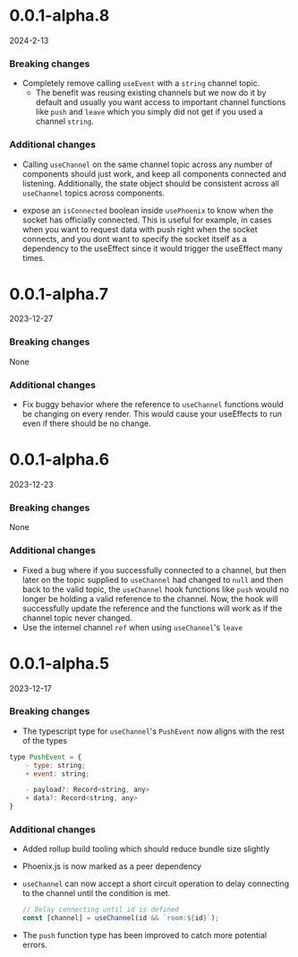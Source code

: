 # 0.0.1-alpha.8

2024-2-13

### Breaking changes

- Completely remove calling `useEvent` with a `string` channel topic.
  - The benefit was reusing existing channels but we now do it by default and usually you want access to important channel functions like `push` and `leave` which you simply did not get if you used a channel `string`.

### Additional changes

- Calling `useChannel` on the same channel topic across any number of components should just work, and keep all components connected and listening. Additionally, the state object should be consistent across all `useChannel` topics across components.

- expose an `isConnected` boolean inside `usePhoenix` to know when the socket has officially connected. This is useful for example, in cases when you want to request data with push right when the socket connects, and you dont want to specify the socket itself as a dependency to the useEffect since it would trigger the useEffect many times.

# 0.0.1-alpha.7

2023-12-27

### Breaking changes

None

### Additional changes

- Fix buggy behavior where the reference to `useChannel` functions would be changing on every render. This would cause your useEffects to run even if there should be no change.

# 0.0.1-alpha.6

2023-12-23

### Breaking changes

None

### Additional changes

- Fixed a bug where if you successfully connected to a channel, but then later on the topic supplied to `useChannel` had changed to `null` and then back to the valid topic, the `useChannel` hook functions like `push` would no longer be holding a valid reference to the channel. Now, the hook will successfully update the reference and the functions will work as if the channel topic never changed.
- Use the internel channel `ref` when using `useChannel`'s `leave`

# 0.0.1-alpha.5

2023-12-17

### Breaking changes

- The typescript type for `useChannel`'s `PushEvent` now aligns with the rest of the types

```jsx
type PushEvent = {
	- type: string;
	+ event: string;

	- payload?: Record<string, any>
	+ data?: Record<string, any>
}
```

### Additional changes

- Added rollup build tooling which should reduce bundle size slightly
- Phoenix.js is now marked as a peer dependency
- `useChannel` can now accept a short circuit operation to delay connecting to the channel until the condition is met.

  ```jsx
  // Delay connecting until id is defined
  const [channel] = useChannel(id && `room:${id}`);
  ```

- The `push` function type has been improved to catch more potential errors.
